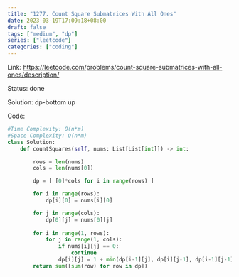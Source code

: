 ```yaml
---
title: "1277. Count Square Submatrices With All Ones"
date: 2023-03-19T17:09:18+08:00
draft: false
tags: ["medium", "dp"]
series: ["leetcode"]
categories: ["coding"]
---
```


Link: https://leetcode.com/problems/count-square-submatrices-with-all-ones/description/

Status: done

Solution: dp-bottom up

Code:
```python
#Time Complexity: O(n*m)
#Space Complexity: O(n*m)
class Solution:
    def countSquares(self, nums: List[List[int]]) -> int:

        rows = len(nums)
        cols = len(nums[0])

        dp = [ [0]*cols for i in range(rows) ]

        for i in range(rows):
            dp[i][0] = nums[i][0]

        for j in range(cols):
            dp[0][j] = nums[0][j]
        
        for i in range(1, rows):
            for j in range(1, cols):
                if nums[i][j] == 0:
                    continue
                dp[i][j] = 1 + min(dp[i-1][j], dp[i][j-1], dp[i-1][j-1])
        return sum([sum(row) for row in dp])

```
